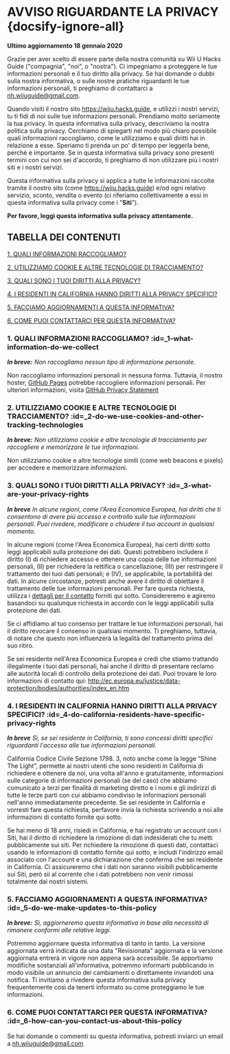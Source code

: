 # AVVISO RIGUARDANTE LA PRIVACY {docsify-ignore-all}

**Ultimo aggiornamento 18 gennaio 2020**


Grazie per aver scelto di essere parte della nostra comunità su Wii U Hacks Guide ("compagnia", "noi", o "nostra"). Ci impegniamo a proteggere le tue informazioni personali e il tuo diritto alla privacy. Se hai domande o dubbi sulla nostra informativa, o sulle nostre pratiche riguardanti le tue informazioni personali, ti preghiamo di contattarci a nh.wiiuguide@gmail.com.

Quando visiti il nostro sito https://wiiu.hacks.guide, e utilizzi i nostri servizi, tu ti fidi di noi sulle tue informazioni personali. Prendiamo molto seriamente la tua privacy. In questa informativa sulla privacy, descriviamo la nostra politica sulla privacy. Cerchiamo di spiegarti nel modo più chiaro possibile quali informazioni raccogliamo, come le utilizziamo e quali diritti hai in relazione a esse. Speriamo ti prenda un po' di tempo per leggerla bene, perché è importante. Se in questa informativa sulla privacy sono presenti termini con cui non sei d'accordo, ti preghiamo di non utilizzare più i nostri siti e i nostri servizi.

Questa informativa sulla privacy si applica a tutte le informazioni raccolte tramite il nostro sito (come https://wiiu.hacks.guide) e/od ogni relativo servizio, sconto, vendita o evento (ci riferiamo collettivamente a essi in questa informativa sulla privacy come i "**Siti**").

**Per favore, leggi questa informativa sulla privacy attentamente.**


## TABELLA DEI CONTENUTI

[1. QUALI INFORMAZIONI RACCOGLIAMO?](privacy-policy?id=_1-what-information-do-we-collect)

[2. UTILIZZIAMO COOKIE E ALTRE TECNOLOGIE DI TRACCIAMENTO?](privacy-policy?id=_2-do-we-use-cookies-and-other-tracking-technologies)

[3. QUALI SONO I TUOI DIRITTI ALLA PRIVACY?](privacy-policy?id=_3-what-are-your-privacy-rights)

[4. I RESIDENTI IN CALIFORNIA HANNO DIRITTI ALLA PRIVACY SPECIFICI?](privacy-policy?id=_4-do-california-residents-have-specific-privacy-rights)

[5. FACCIAMO AGGIORNAMENTI A QUESTA INFORMATIVA?](privacy-policy?id=_5-do-we-make-updates-to-this-policy)

[6. COME PUOI CONTATTARCI PER QUESTA INFORMATIVA?](privacy-policy?id=_6-how-can-you-contact-us-about-this-policy)



### 1. QUALI INFORMAZIONI RACCOGLIAMO? :id=_1-what-information-do-we-collect

***In breve:*** *Non raccogliamo nessun tipo di informazione personale.*

Non raccogliamo informazioni personali in nessuna forma. Tuttavia, il nostro hoster, [GitHub Pages](https://pages.github.com/) potrebbe raccogliere informazioni personali. Per ulteriori informazioni, visita [GitHub Privacy Statement](https://help.github.com/en/github/site-policy/github-privacy-statement)


### 2. UTILIZZIAMO COOKIE E ALTRE TECNOLOGIE DI TRACCIAMENTO? :id=_2-do-we-use-cookies-and-other-tracking-technologies
***In breve:*** *Non utilizziamo cookie e altre tecnologie di tracciamento per raccogliere e memorizzare le tue informazioni.*

Non utilizziamo cookie e altre tecnologie simili (come web beacons e pixels) per accedere e memorizzare informazioni.


### 3. QUALI SONO I TUOI DIRITTI ALLA PRIVACY? :id=_3-what-are-your-privacy-rights

***In breve*** *In alcune regioni, come l'Area Economica Europea, hai diritti che ti consentono di avere più accesso e controllo sulle tue informazioni personali. Puoi rivedere, modificare o chiudere il tuo account in qualsiasi momento.*

In alcune regioni (come l'Area Economica Europea), hai certi diritti sotto leggi applicabili sulla protezione dei dati. Questi potrebbero includere il diritto (I) di richiedere accesso e ottenere una copia delle tue informazioni personali, (II) per richiedere la rettifica o cancellazione; (III) per restringere il trattamento dei tuoi dati personali; e (IV), se applicabile, la portabilità dei dati. In alcune circostanze, potresti anche avere il diritto di obiettare il trattamento delle tue informazioni personali. Per fare questa richiesta, utilizza i [dettagli per il contatto](privacy-policy?id=_6-how-can-you-contact-us-about-this-policy) forniti qui sotto. Considereremo e agiremo basandoci su qualunque richiesta in accordo con le leggi applicabili sulla protezione dei dati.

Se ci affidiamo al tuo consenso per trattare le tue informazioni personali, hai il diritto revocare il consenso in qualsiasi momento. Ti preghiamo, tuttavia, di notare che questo non influenzerà la legalità del trattamento prima del suo ritiro.

Se sei residente nell'Area Economica Europea e credi che stiamo trattando illegalmente i tuoi dati personali, hai anche il diritto di presentare reclamo alle autorità locali di controllo della protezione dei dati. Puoi trovare le loro informazioni di contatto qui: http://ec.europa.eu/justice/data-protection/bodies/authorities/index_en.htm


### 4. I RESIDENTI IN CALIFORNIA HANNO DIRITTI ALLA PRIVACY SPECIFICI? :id=_4-do-california-residents-have-specific-privacy-rights

***In breve*** *Sì, se sei residente in California, ti sono concessi diritti specifici riguardanti l'accesso alle tue informazioni personali.*

California Codice Civile Sezione 1798. 3, noto anche come la legge “Shine The Light”, permette ai nostri utenti che sono residenti in California di richiedere e ottenere da noi, una volta all'anno e gratuitamente, informazioni sulle categorie di informazioni personali (se del caso) che abbiamo comunicato a terzi per finalità di marketing diretto e i nomi e gli indirizzi di tutte le terze parti con cui abbiamo condiviso le informazioni personali nell'anno immediatamente precedente. Se sei residente in California e vorresti fare questa richiesta, perfavore invia la richiesta scrivendo a noi alle informazioni di contatto fornite qui sotto.

Se hai meno di 18 anni, risiedi in California, e hai registrato un account con i Siti, hai il diritto di richiedere la rimozione di dati indesiderati che tu metti pubblicamente sui siti. Per richiedere la rimozione di questi dati, contattaci usando le informazioni di contatto fornite qui sotto, e includi l'indirizzo email associato con l'account e una dichiarazione che conferma che sei residente in California. Ci assicureremo che i dati non saranno visibili pubblicamente sui Siti, però sii al corrente che i dati potrebbero non venir rimossi totalmente dai nostri sistemi.


### 5. FACCIAMO AGGIORNAMENTI A QUESTA INFORMATIVA? :id=_5-do-we-make-updates-to-this-policy

***In breve:*** *Sì, aggiorneremo questa informativa in base alla necessità di rimanere conformi alle relative leggi.*

Potremmo aggiornare questa informativa di tanto in tanto. La versione aggiornata verrà indicata da una data "Revisionata" aggiornata e la versione aggiornata entrerà in vigore non appena sarà accessibile. Se apportiamo modifiche sostanziali all'informativa, potremmo informarti pubblicando in modo visibile un annuncio dei cambiamenti o direttamente inviandoti una notifica. Ti invitiamo a rivedere questa informativa sulla privacy frequentemente così da tenerti informato su come proteggiamo le tue informazioni.


### 6. COME PUOI CONTATTARCI PER QUESTA INFORMATIVA? :id=_6-how-can-you-contact-us-about-this-policy

Se hai domande o commenti su questa informativa, potresti inviarci un email a nh.wiiuguide@gmail.com